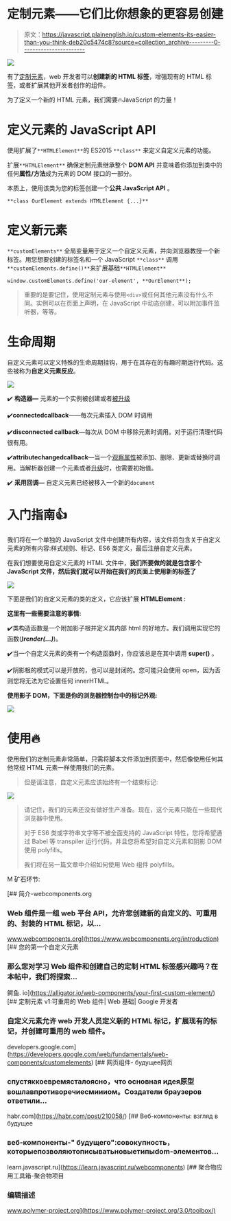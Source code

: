 # 定制元素——它们比你想象的更容易创建

> 原文：<https://javascript.plainenglish.io/custom-elements-its-easier-than-you-think-deb20c5474c8?source=collection_archive---------0----------------------->

![](img/22d95ff21b68f13cda7b45dbad5bdc9a.png)

有了[定制元素](https://html.spec.whatwg.org/multipage/scripting.html#custom-elements)，web 开发者可以**创建新的 HTML 标签**，增强现有的 HTML 标签，或者扩展其他开发者创作的组件。

为了定义一个新的 HTML 元素，我们需要🔥JavaScript 的力量！

# 定义元素的 JavaScript API

使用扩展了`**HTMLElement**`的 ES2015 `**class**` 来定义自定义元素的功能。

扩展`**HTMLElement**` 确保定制元素继承整个 **DOM API** 并意味着你添加到类中的任何**属性/方法**成为元素的 DOM 接口的一部分。

本质上，使用该类为您的标签创建一个**公共 JavaScript API** 。

```
**class OurElement extends HTMLElement {...}**
```

# 定义新元素

`**customElements**` 全局变量用于定义一个自定义元素，并向浏览器教授一个新标签。用您想要创建的标签名和一个 JavaScript `**class**` 调用`**customElements.define()**`来扩展基础`**HTMLElement**`

```
window.customElements.define('our-element', **OurElement**);
```

> 重要的是要记住，使用定制元素与使用`<div>`或任何其他元素没有什么不同。实例可以在页面上声明，在 JavaScript 中动态创建，可以附加事件监听器，等等。

# 生命周期

自定义元素可以定义特殊的生命周期挂钩，用于在其存在的有趣时期运行代码。这些被称为**自定义元素反应**。

![](img/c6265d3ad98bacf644a8490966653844.png)

✔️ **构造器—** 元素的一个实例被创建或者[被升级](https://developers.google.com/web/fundamentals/web-components/customelements#upgrades)

✔️**connectedcallback**——每次元素插入 DOM 时调用

✔️**disconnected callback**—每次从 DOM 中移除元素时调用。对于运行清理代码很有用。

✔️**attributechangedcallback**—当一个[观察属性](https://developers.google.com/web/fundamentals/web-components/customelements#attrchanges)被添加、删除、更新或替换时调用。当解析器创建一个元素或者[升级](https://developers.google.com/web/fundamentals/web-components/customelements#upgrades)时，也需要初始值。

✔️ **采用回调—** 自定义元素已经被移入一个新的`document`

# 入门指南👍

我们将在一个单独的 JavaScript 文件中创建所有内容，该文件将包含关于自定义元素的所有内容:样式规则、标记、ES6 类定义，最后注册自定义元素。

在我们想要使用自定义元素的 HTML 文件中，**我们所要做的就是包含那个 JavaScript 文件，然后我们就可以开始在我们的页面上使用新的标签了**

![](img/e56e91e8342b93e054b33e2c27f1bcc0.png)

下面是我们的自定义元素的类的定义，它应该扩展 **HTMLElement** :

**这里有一些需要注意的事情:**

✔️类构造函数是一个附加影子根并定义其内部 html 的好地方。我们调用实现它的函数(***)render(…)***)。

✔️当一个自定义元素的类有一个构造函数时，你应该总是在其中调用 **super()** 。

✔️阴影根的模式可以是开放的，也可以是封闭的。您可能只会使用 open，因为否则您将无法为它设置任何 innerHTML。

**使用影子 DOM，下面是你的浏览器控制台中的标记外观:**

![](img/7cdf370155bd66affae34cb79eae3f92.png)

# 使用🔥

使用我们的定制元素非常简单，只需将脚本文件添加到页面中，然后像使用任何其他常规 HTML 元素一样使用我们的元素。

> 但是请注意，自定义元素应该始终有一个结束标记:

![](img/9d9154a4566ec3f663b7350d8b0fac28.png)

> 请记住，我们的元素还没有做好生产准备。现在，这个元素只能在一些现代浏览器中使用。
> 
> 对于 ES6 类或字符串文字等不被全面支持的 JavaScript 特性，您将希望通过 Babel 等 transpiler 运行代码，并且您将希望对自定义元素和阴影 DOM 使用 polyfills。
> 
> 我们将在另一篇文章中介绍如何使用 Web 组件 polyfills。

M 矿石环节:

[](https://www.webcomponents.org/introduction) [## 简介-webcomponents.org

### Web 组件是一组 web 平台 API，允许您创建新的自定义的、可重用的、封装的 HTML 标记，以…

www.webcomponents.org](https://www.webcomponents.org/introduction) [](https://alligator.io/web-components/your-first-custom-element/) [## 您的第一个自定义元素

### 那么您对学习 Web 组件和创建自己的定制 HTML 标签感兴趣吗？在本帖中，我们将探索…

鳄鱼. io](https://alligator.io/web-components/your-first-custom-element/) [](https://developers.google.com/web/fundamentals/web-components/customelements) [## 定制元素 v1:可重用的 Web 组件| Web 基础| Google 开发者

### 自定义元素允许 web 开发人员定义新的 HTML 标记，扩展现有的标记，并创建可重用的 web 组件。

developers.google.com](https://developers.google.com/web/fundamentals/web-components/customelements) [](https://habr.com/post/210058/) [## 网页组件- будущее网页

### спустяккоевремясталоясно，что основная идея原型вошлавпротиворечиесмиииом。Создатели браузеров ответили…

habr.com](https://habr.com/post/210058/) [](https://learn.javascript.ru/webcomponents) [## Веб-компоненты: взгляд в будущее

### веб-компоненты-" будущего":совокупность，которыепозволяютописыватьновыетипыdom-элементов…

learn.javascript.ru](https://learn.javascript.ru/webcomponents) [](https://www.polymer-project.org/3.0/toolbox/) [## 聚合物应用工具箱-聚合物项目

### 编辑描述

www.polymer-project.org](https://www.polymer-project.org/3.0/toolbox/)